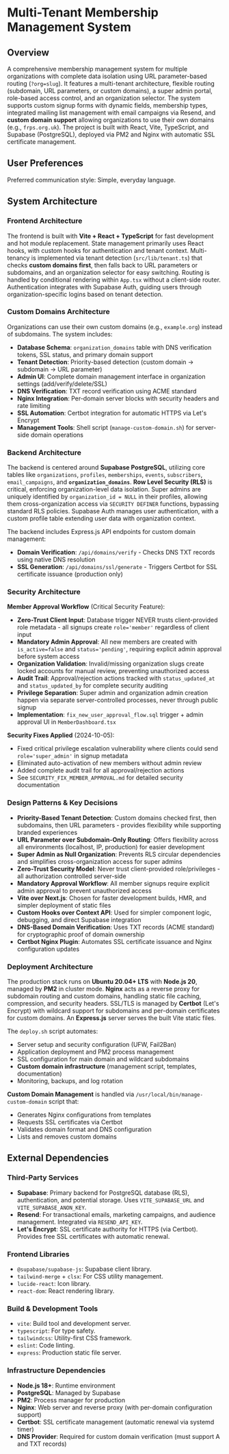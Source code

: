# Multi-Tenant Membership Management System

## Overview

A comprehensive membership management system for multiple organizations with complete data isolation using URL parameter-based routing (`?org=slug`). It features a multi-tenant architecture, flexible routing (subdomain, URL parameters, or custom domains), a super admin portal, role-based access control, and an organization selector. The system supports custom signup forms with dynamic fields, membership types, integrated mailing list management with email campaigns via Resend, and **custom domain support** allowing organizations to use their own domains (e.g., `frps.org.uk`). The project is built with React, Vite, TypeScript, and Supabase (PostgreSQL), deployed via PM2 and Nginx with automatic SSL certificate management.

## User Preferences

Preferred communication style: Simple, everyday language.

## System Architecture

### Frontend Architecture

The frontend is built with **Vite + React + TypeScript** for fast development and hot module replacement. State management primarily uses React hooks, with custom hooks for authentication and tenant context. Multi-tenancy is implemented via tenant detection (`src/lib/tenant.ts`) that checks **custom domains first**, then falls back to URL parameters or subdomains, and an organization selector for easy switching. Routing is handled by conditional rendering within `App.tsx` without a client-side router. Authentication integrates with Supabase Auth, guiding users through organization-specific logins based on tenant detection.

### Custom Domains Architecture

Organizations can use their own custom domains (e.g., `example.org`) instead of subdomains. The system includes:
- **Database Schema**: `organization_domains` table with DNS verification tokens, SSL status, and primary domain support
- **Tenant Detection**: Priority-based detection (custom domain → subdomain → URL parameter)
- **Admin UI**: Complete domain management interface in organization settings (add/verify/delete/SSL)
- **DNS Verification**: TXT record verification using ACME standard
- **Nginx Integration**: Per-domain server blocks with security headers and rate limiting
- **SSL Automation**: Certbot integration for automatic HTTPS via Let's Encrypt
- **Management Tools**: Shell script (`manage-custom-domain.sh`) for server-side domain operations

### Backend Architecture

The backend is centered around **Supabase PostgreSQL**, utilizing core tables like `organizations`, `profiles`, `memberships`, `events`, `subscribers`, `email_campaigns`, and **`organization_domains`**. **Row Level Security (RLS)** is critical, enforcing organization-level data isolation. Super admins are uniquely identified by `organization_id = NULL` in their profiles, allowing them cross-organization access via `SECURITY DEFINER` functions, bypassing standard RLS policies. Supabase Auth manages user authentication, with a custom profile table extending user data with organization context.

The backend includes Express.js API endpoints for custom domain management:
- **Domain Verification**: `/api/domains/verify` - Checks DNS TXT records using native DNS resolution
- **SSL Generation**: `/api/domains/ssl/generate` - Triggers Certbot for SSL certificate issuance (production only)

### Security Architecture

**Member Approval Workflow** (Critical Security Feature):
- **Zero-Trust Client Input**: Database trigger NEVER trusts client-provided role metadata - all signups create `role='member'` regardless of client input
- **Mandatory Admin Approval**: All new members are created with `is_active=false` and `status='pending'`, requiring explicit admin approval before system access
- **Organization Validation**: Invalid/missing organization slugs create locked accounts for manual review, preventing unauthorized access
- **Audit Trail**: Approval/rejection actions tracked with `status_updated_at` and `status_updated_by` for complete security auditing
- **Privilege Separation**: Super admin and organization admin creation happen via separate server-controlled processes, never through public signup
- **Implementation**: `fix_new_user_approval_flow.sql` trigger + admin approval UI in `MemberDashboard.tsx`

**Security Fixes Applied** (2024-10-05):
- Fixed critical privilege escalation vulnerability where clients could send `role='super_admin'` in signup metadata
- Eliminated auto-activation of new members without admin review
- Added complete audit trail for all approval/rejection actions
- See `SECURITY_FIX_MEMBER_APPROVAL.md` for detailed security documentation

### Design Patterns & Key Decisions

-   **Priority-Based Tenant Detection**: Custom domains checked first, then subdomains, then URL parameters - provides flexibility while supporting branded experiences
-   **URL Parameter over Subdomain-Only Routing**: Offers flexibility across all environments (localhost, IP, production) for easier development
-   **Super Admin as Null Organization**: Prevents RLS circular dependencies and simplifies cross-organization access for super admins
-   **Zero-Trust Security Model**: Never trust client-provided role/privileges - all authorization controlled server-side
-   **Mandatory Approval Workflow**: All member signups require explicit admin approval to prevent unauthorized access
-   **Vite over Next.js**: Chosen for faster development builds, HMR, and simpler deployment of static files
-   **Custom Hooks over Context API**: Used for simpler component logic, debugging, and direct Supabase integration
-   **DNS-Based Domain Verification**: Uses TXT records (ACME standard) for cryptographic proof of domain ownership
-   **Certbot Nginx Plugin**: Automates SSL certificate issuance and Nginx configuration updates

### Deployment Architecture

The production stack runs on **Ubuntu 20.04+ LTS** with **Node.js 20**, managed by **PM2** in cluster mode. **Nginx** acts as a reverse proxy for subdomain routing and custom domains, handling static file caching, compression, and security headers. SSL/TLS is managed by **Certbot** (Let's Encrypt) with wildcard support for subdomains and per-domain certificates for custom domains. An **Express.js** server serves the built Vite static files. 

The `deploy.sh` script automates:
- Server setup and security configuration (UFW, Fail2Ban)
- Application deployment and PM2 process management
- SSL configuration for main domain and wildcard subdomains
- **Custom domain infrastructure** (management script, templates, documentation)
- Monitoring, backups, and log rotation

**Custom Domain Management** is handled via `/usr/local/bin/manage-custom-domain` script that:
- Generates Nginx configurations from templates
- Requests SSL certificates via Certbot
- Validates domain format and DNS configuration
- Lists and removes custom domains

## External Dependencies

### Third-Party Services

-   **Supabase**: Primary backend for PostgreSQL database (RLS), authentication, and potential storage. Uses `VITE_SUPABASE_URL` and `VITE_SUPABASE_ANON_KEY`.
-   **Resend**: For transactional emails, marketing campaigns, and audience management. Integrated via `RESEND_API_KEY`.
-   **Let's Encrypt**: SSL certificate authority for HTTPS (via Certbot). Provides free SSL certificates with automatic renewal.

### Frontend Libraries

-   `@supabase/supabase-js`: Supabase client library.
-   `tailwind-merge` + `clsx`: For CSS utility management.
-   `lucide-react`: Icon library.
-   `react-dom`: React rendering library.

### Build & Development Tools

-   `vite`: Build tool and development server.
-   `typescript`: For type safety.
-   `tailwindcss`: Utility-first CSS framework.
-   `eslint`: Code linting.
-   `express`: Production static file server.

### Infrastructure Dependencies

-   **Node.js 18+**: Runtime environment
-   **PostgreSQL**: Managed by Supabase
-   **PM2**: Process manager for production
-   **Nginx**: Web server and reverse proxy (with per-domain configuration support)
-   **Certbot**: SSL certificate management (automatic renewal via systemd timer)
-   **DNS Provider**: Required for custom domain verification (must support A and TXT records)